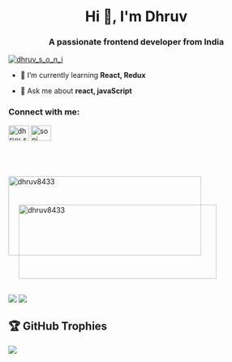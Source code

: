 

<!--
**dhruv8433/dhruv8433** is a ✨ _special_ ✨ repository because its `README.md` (this file) appears on your GitHub profile.

Here are some ideas to get you started:

- 🔭 I’m currently working on ...
- 🌱 I’m currently learning ...
- 👯 I’m looking to collaborate on ...
- 🤔 I’m looking for help with ...
- 💬 Ask me about ...
- 📫 How to reach me: ...
- 😄 Pronouns: ...
- ⚡ Fun fact: ...
-->
      
<h1 align="center">Hi 👋, I'm Dhruv</h1>
<h3 align="center">A passionate frontend developer from India</h3>
<p align="left"> <a href="https://twitter.com/dhruv_s_o_n_i" target="blank"><img src="https://img.shields.io/twitter/follow/dhruv_s_o_n_i?logo=twitter&style=for-the-badge" alt="dhruv_s_o_n_i" /></a> </p>

- 🌱 I’m currently learning **React, Redux**

- 💬 Ask me about **react, javaScript**

<h3 align="left">Connect with me:</h3>
<p align="left">
<a href="https://twitter.com/dhruv_s_o_n_i" target="blank"><img align="center" src="https://raw.githubusercontent.com/rahuldkjain/github-profile-readme-generator/master/src/images/icons/Social/twitter.svg" alt="dhruv_s_o_n_i" height="30" width="40" /></a>
<a href="https://linkedin.com/in/soni dhruv" target="blank"><img align="center" src="https://raw.githubusercontent.com/rahuldkjain/github-profile-readme-generator/master/src/images/icons/Social/linked-in-alt.svg" alt="soni dhruv" height="30" width="40" /></a>

</p>
<br>

<p>
<img align="left" src="https://github-readme-stats.vercel.app/api/top-langs?username=dhruv8433&theme=radical&show_icons=true&locale=en&layout=compact" style="height:156px;margin-top:25px; width:380px" alt="dhruv8433" />
<img align="center" src="https://github-readme-streak-stats.herokuapp.com/?user=dhruv8433&theme=radical" style="height:146px; width:390px; margin-top:-100px; margin-left:20px" alt="dhruv8433" />
</p> <br>
<img src="https://github-readme-stats.vercel.app/api?username=dhruv8433&theme=radical&hide_border=false&include_all_commits=false&count_private=false" /)<br/>
<img src="https://user-images.githubusercontent.com/114583978/236886703-44cf836c-caef-4cfa-b810-7f7397c9a93b.svg" />

## 🏆 GitHub Trophies
![](https://github-profile-trophy.vercel.app/?username=dhruv8433&theme=radical&no-frame=false&no-bg=false&margin-w=4)


